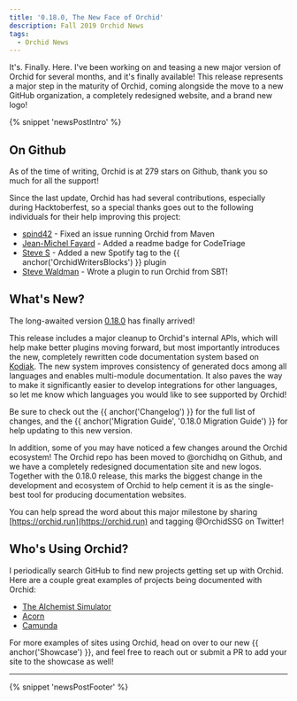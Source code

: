```yaml
---
title: '0.18.0, The New Face of Orchid'
description: Fall 2019 Orchid News
tags: 
  - Orchid News
---
```


It's. Finally. Here. I've been working on and teasing a new major version of Orchid for several months, and it's finally
available! This release represents a major step in the maturity of Orchid, coming alongside the move to a new GitHub
organization, a completely redesigned website, and a brand new logo!

{% snippet 'newsPostIntro' %}

## On Github

As of the time of writing, Orchid is at 279 stars on Github, thank you so much for all the support! 

Since the last update, Orchid has had several contributions, especially during Hacktoberfest, so a special thanks goes 
out to the following individuals for their help improving this project:

- [spind42](https://github.com/spind42) - Fixed an issue running Orchid from Maven
- [Jean-Michel Fayard](https://github.com/jmfayard) - Added a readme badge for CodeTriage
- [Steve S](https://github.com/singularsyntax) - Added a new Spotify tag to the {{ anchor('OrchidWritersBlocks') }} plugin
- [Steve Waldman](https://github.com/swaldman) - Wrote a plugin to run Orchid from SBT!

## What's New?

The long-awaited version [0.18.0](https://github.com/orchidhq/orchid/releases/tag/0.18.0) has finally arrived! 

This release includes a major cleanup to Orchid's internal APIs, which will help make better plugins moving forward, but 
most importantly introduces the new, completely rewritten code documentation system based on 
[Kodiak](https://github.com/copper-leaf/kodiak). The new system improves consistency of generated docs among all 
languages and enables multi-module documentation. It also paves the way to make it significantly easier to develop 
integrations for other languages, so let me know which languages you would like to see supported by Orchid!

Be sure to check out the {{ anchor('Changelog') }} for the full list of changes, and the 
{{ anchor('Migration Guide', '0.18.0 Migration Guide') }} for help updating to this new version.

In addition, some of you may have noticed a few changes around the Orchid ecosystem! The Orchid repo has been moved to
@orchidhq on Github, and we have a completely redesigned documentation site and new logos. Together with the 0.18.0 
release, this marks the biggest change in the development and ecosystem of Orchid to help cement it is as the 
single-best tool for producing documentation websites.

You can help spread the word about this major milestone by sharing [https://orchid.run](https://orchid.run) and tagging
@OrchidSSG on Twitter!

## Who's Using Orchid?

I periodically search GitHub to find new projects getting set up with Orchid. Here are a couple great examples of 
projects being documented with Orchid:

- [The Alchemist Simulator](https://alchemistsimulator.github.io/)
- [Acorn](https://nhaarman.github.io/acorn/)
- [Camunda](https://camunda.github.io/camunda-rest-client-spring-boot/)

For more examples of sites using Orchid, head on over to our new {{ anchor('Showcase') }}, and feel free to reach out
or submit a PR to add your site to the showcase as well!

---

{% snippet 'newsPostFooter' %}
